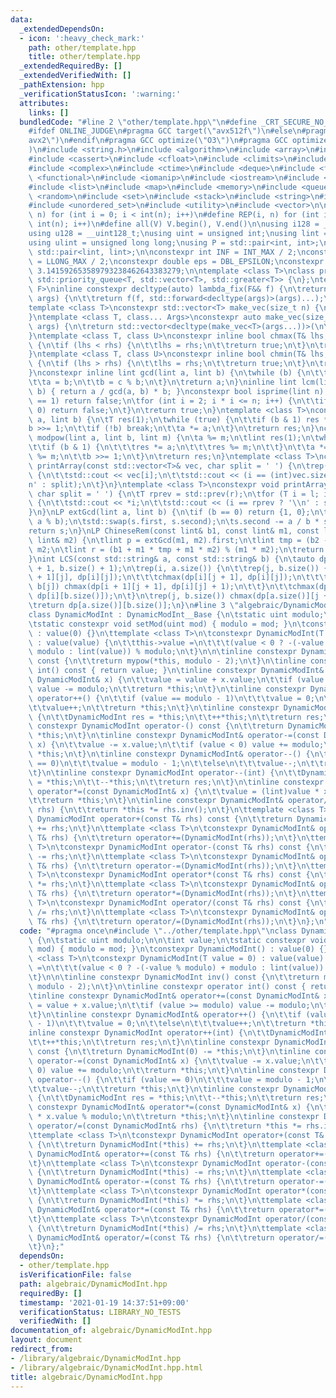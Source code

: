 ```yaml
---
data:
  _extendedDependsOn:
  - icon: ':heavy_check_mark:'
    path: other/template.hpp
    title: other/template.hpp
  _extendedRequiredBy: []
  _extendedVerifiedWith: []
  _pathExtension: hpp
  _verificationStatusIcon: ':warning:'
  attributes:
    links: []
  bundledCode: "#line 2 \"other/template.hpp\"\n#define _CRT_SECURE_NO_WARNINGS\n\
    #ifdef ONLINE_JUDGE\n#pragma GCC target(\"avx512f\")\n#else\n#pragma GCC target(\"\
    avx2\")\n#endif\n#pragma GCC optimize(\"O3\")\n#pragma GCC optimize(\"unroll-loops\"\
    )\n#include <string.h>\n#include <algorithm>\n#include <array>\n#include <bitset>\n\
    #include <cassert>\n#include <cfloat>\n#include <climits>\n#include <cmath>\n\
    #include <complex>\n#include <ctime>\n#include <deque>\n#include <fstream>\n#include\
    \ <functional>\n#include <iomanip>\n#include <iostream>\n#include <iterator>\n\
    #include <list>\n#include <map>\n#include <memory>\n#include <queue>\n#include\
    \ <random>\n#include <set>\n#include <stack>\n#include <string>\n#include <unordered_map>\n\
    #include <unordered_set>\n#include <utility>\n#include <vector>\n\n#define rep(i,\
    \ n) for (int i = 0; i < int(n); i++)\n#define REP(i, n) for (int i = 1; i <=\
    \ int(n); i++)\n#define all(V) V.begin(), V.end()\n\nusing i128 = __int128_t;\n\
    using u128 = __uint128_t;\nusing uint = unsigned int;\nusing lint = long long;\n\
    using ulint = unsigned long long;\nusing P = std::pair<int, int>;\nusing LP =\
    \ std::pair<lint, lint>;\n\nconstexpr int INF = INT_MAX / 2;\nconstexpr lint LINF\
    \ = LLONG_MAX / 2;\nconstexpr double eps = DBL_EPSILON;\nconstexpr double PI =\
    \ 3.141592653589793238462643383279;\n\ntemplate <class T>\nclass prique : public\
    \ std::priority_queue<T, std::vector<T>, std::greater<T>> {\n};\ntemplate <class\
    \ F>\ninline constexpr decltype(auto) lambda_fix(F&& f) {\n\treturn [f = std::forward<F>(f)](auto&&...\
    \ args) {\n\t\treturn f(f, std::forward<decltype(args)>(args)...);\n\t};\n}\n\
    template <class T>\nconstexpr std::vector<T> make_vec(size_t n) {\n\treturn std::vector<T>(n);\n\
    }\ntemplate <class T, class... Args>\nconstexpr auto make_vec(size_t n, Args&&...\
    \ args) {\n\treturn std::vector<decltype(make_vec<T>(args...))>(\n\t\tn, make_vec<T>(std::forward<Args>(args)...));\n\
    }\ntemplate <class T, class U>\nconstexpr inline bool chmax(T& lhs, const U& rhs)\
    \ {\n\tif (lhs < rhs) {\n\t\tlhs = rhs;\n\t\treturn true;\n\t}\n\treturn false;\n\
    }\ntemplate <class T, class U>\nconstexpr inline bool chmin(T& lhs, const U& rhs)\
    \ {\n\tif (lhs > rhs) {\n\t\tlhs = rhs;\n\t\treturn true;\n\t}\n\treturn false;\n\
    }\nconstexpr inline lint gcd(lint a, lint b) {\n\twhile (b) {\n\t\tlint c = a;\n\
    \t\ta = b;\n\t\tb = c % b;\n\t}\n\treturn a;\n}\ninline lint lcm(lint a, lint\
    \ b) { return a / gcd(a, b) * b; }\nconstexpr bool isprime(lint n) {\n\tif (n\
    \ == 1) return false;\n\tfor (int i = 2; i * i <= n; i++) {\n\t\tif (n % i ==\
    \ 0) return false;\n\t}\n\treturn true;\n}\ntemplate <class T>\nconstexpr T mypow(T\
    \ a, lint b) {\n\tT res(1);\n\twhile (true) {\n\t\tif (b & 1) res *= a;\n\t\t\
    b >>= 1;\n\t\tif (!b) break;\n\t\ta *= a;\n\t}\n\treturn res;\n}\nconstexpr lint\
    \ modpow(lint a, lint b, lint m) {\n\ta %= m;\n\tlint res(1);\n\twhile (b) {\n\
    \t\tif (b & 1) {\n\t\t\tres *= a;\n\t\t\tres %= m;\n\t\t}\n\t\ta *= a;\n\t\ta\
    \ %= m;\n\t\tb >>= 1;\n\t}\n\treturn res;\n}\ntemplate <class T>\nconstexpr void\
    \ printArray(const std::vector<T>& vec, char split = ' ') {\n\trep(i, vec.size())\
    \ {\n\t\tstd::cout << vec[i];\n\t\tstd::cout << (i == (int)vec.size() - 1 ? '\\\
    n' : split);\n\t}\n}\ntemplate <class T>\nconstexpr void printArray(T l, T r,\
    \ char split = ' ') {\n\tT rprev = std::prev(r);\n\tfor (T i = l; i != r; i++)\
    \ {\n\t\tstd::cout << *i;\n\t\tstd::cout << (i == rprev ? '\\n' : split);\n\t\
    }\n}\nLP extGcd(lint a, lint b) {\n\tif (b == 0) return {1, 0};\n\tLP s = extGcd(b,\
    \ a % b);\n\tstd::swap(s.first, s.second);\n\ts.second -= a / b * s.first;\n\t\
    return s;\n}\nLP ChineseRem(const lint& b1, const lint& m1, const lint& b2, const\
    \ lint& m2) {\n\tlint p = extGcd(m1, m2).first;\n\tlint tmp = (b2 - b1) * p %\
    \ m2;\n\tlint r = (b1 + m1 * tmp + m1 * m2) % (m1 * m2);\n\treturn {r, m1 * m2};\n\
    }\nint LCS(const std::string& a, const std::string& b) {\n\tauto dp = make_vec<int>(a.size()\
    \ + 1, b.size() + 1);\n\trep(i, a.size()) {\n\t\trep(j, b.size()) {\n\t\t\tchmax(dp[i\
    \ + 1][j], dp[i][j]);\n\t\t\tchmax(dp[i][j + 1], dp[i][j]);\n\t\t\tif (a[i] ==\
    \ b[j]) chmax(dp[i + 1][j + 1], dp[i][j] + 1);\n\t\t}\n\t\tchmax(dp[i + 1][b.size()],\
    \ dp[i][b.size()]);\n\t}\n\trep(j, b.size()) chmax(dp[a.size()][j + 1], dp[a.size()][j]);\n\
    \treturn dp[a.size()][b.size()];\n}\n#line 3 \"algebraic/DynamicModInt.hpp\"\n\
    class DynamicModInt : DynamicModInt__Base {\n\tstatic uint modulo;\n\n\tint value;\n\
    \tstatic constexpr void setMod(uint mod) { modulo = mod; }\n\tconstexpr DynamicModInt()\
    \ : value(0) {}\n\ttemplate <class T>\n\tconstexpr DynamicModInt(T value = 0)\
    \ : value(value) {\n\t\tthis->value =\n\t\t\t(value < 0 ? -(-value % modulo) +\
    \ modulo : lint(value)) % modulo;\n\t}\n\n\tinline constexpr DynamicModInt inv()\
    \ const {\n\t\treturn mypow(*this, modulo - 2);\n\t}\n\tinline constexpr operator\
    \ int() const { return value; }\n\tinline constexpr DynamicModInt& operator+=(const\
    \ DynamicModInt& x) {\n\t\tvalue = value + x.value;\n\t\tif (value >= modulo)\
    \ value -= modulo;\n\t\treturn *this;\n\t}\n\tinline constexpr DynamicModInt&\
    \ operator++() {\n\t\tif (value == modulo - 1)\n\t\t\tvalue = 0;\n\t\telse\n\t\
    \t\tvalue++;\n\t\treturn *this;\n\t}\n\tinline constexpr DynamicModInt operator++(int)\
    \ {\n\t\tDynamicModInt res = *this;\n\t\t++*this;\n\t\treturn res;\n\t}\n\tinline\
    \ constexpr DynamicModInt operator-() const {\n\t\treturn DynamicModInt(0) -=\
    \ *this;\n\t}\n\tinline constexpr DynamicModInt& operator-=(const DynamicModInt&\
    \ x) {\n\t\tvalue -= x.value;\n\t\tif (value < 0) value += modulo;\n\t\treturn\
    \ *this;\n\t}\n\tinline constexpr DynamicModInt& operator--() {\n\t\tif (value\
    \ == 0)\n\t\t\tvalue = modulo - 1;\n\t\telse\n\t\t\tvalue--;\n\t\treturn *this;\n\
    \t}\n\tinline constexpr DynamicModInt operator--(int) {\n\t\tDynamicModInt res\
    \ = *this;\n\t\t--*this;\n\t\treturn res;\n\t}\n\tinline constexpr DynamicModInt&\
    \ operator*=(const DynamicModInt& x) {\n\t\tvalue = (lint)value * x.value % modulo;\n\
    \t\treturn *this;\n\t}\n\tinline constexpr DynamicModInt& operator/=(const DynamicModInt&\
    \ rhs) {\n\t\treturn *this *= rhs.inv();\n\t}\n\ttemplate <class T>\n\tconstexpr\
    \ DynamicModInt operator+(const T& rhs) const {\n\t\treturn DynamicModInt(*this)\
    \ += rhs;\n\t}\n\ttemplate <class T>\n\tconstexpr DynamicModInt& operator+=(const\
    \ T& rhs) {\n\t\treturn operator+=(DynamicModInt(rhs));\n\t}\n\ttemplate <class\
    \ T>\n\tconstexpr DynamicModInt operator-(const T& rhs) const {\n\t\treturn DynamicModInt(*this)\
    \ -= rhs;\n\t}\n\ttemplate <class T>\n\tconstexpr DynamicModInt& operator-=(const\
    \ T& rhs) {\n\t\treturn operator-=(DynamicModInt(rhs));\n\t}\n\ttemplate <class\
    \ T>\n\tconstexpr DynamicModInt operator*(const T& rhs) const {\n\t\treturn DynamicModInt(*this)\
    \ *= rhs;\n\t}\n\ttemplate <class T>\n\tconstexpr DynamicModInt& operator*=(const\
    \ T& rhs) {\n\t\treturn operator*=(DynamicModInt(rhs));\n\t}\n\ttemplate <class\
    \ T>\n\tconstexpr DynamicModInt operator/(const T& rhs) const {\n\t\treturn DynamicModInt(*this)\
    \ /= rhs;\n\t}\n\ttemplate <class T>\n\tconstexpr DynamicModInt& operator/=(const\
    \ T& rhs) {\n\t\treturn operator/=(DynamicModInt(rhs));\n\t}\n};\n"
  code: "#pragma once\n#include \"../other/template.hpp\"\nclass DynamicModInt : DynamicModInt__Base\
    \ {\n\tstatic uint modulo;\n\n\tint value;\n\tstatic constexpr void setMod(uint\
    \ mod) { modulo = mod; }\n\tconstexpr DynamicModInt() : value(0) {}\n\ttemplate\
    \ <class T>\n\tconstexpr DynamicModInt(T value = 0) : value(value) {\n\t\tthis->value\
    \ =\n\t\t\t(value < 0 ? -(-value % modulo) + modulo : lint(value)) % modulo;\n\
    \t}\n\n\tinline constexpr DynamicModInt inv() const {\n\t\treturn mypow(*this,\
    \ modulo - 2);\n\t}\n\tinline constexpr operator int() const { return value; }\n\
    \tinline constexpr DynamicModInt& operator+=(const DynamicModInt& x) {\n\t\tvalue\
    \ = value + x.value;\n\t\tif (value >= modulo) value -= modulo;\n\t\treturn *this;\n\
    \t}\n\tinline constexpr DynamicModInt& operator++() {\n\t\tif (value == modulo\
    \ - 1)\n\t\t\tvalue = 0;\n\t\telse\n\t\t\tvalue++;\n\t\treturn *this;\n\t}\n\t\
    inline constexpr DynamicModInt operator++(int) {\n\t\tDynamicModInt res = *this;\n\
    \t\t++*this;\n\t\treturn res;\n\t}\n\tinline constexpr DynamicModInt operator-()\
    \ const {\n\t\treturn DynamicModInt(0) -= *this;\n\t}\n\tinline constexpr DynamicModInt&\
    \ operator-=(const DynamicModInt& x) {\n\t\tvalue -= x.value;\n\t\tif (value <\
    \ 0) value += modulo;\n\t\treturn *this;\n\t}\n\tinline constexpr DynamicModInt&\
    \ operator--() {\n\t\tif (value == 0)\n\t\t\tvalue = modulo - 1;\n\t\telse\n\t\
    \t\tvalue--;\n\t\treturn *this;\n\t}\n\tinline constexpr DynamicModInt operator--(int)\
    \ {\n\t\tDynamicModInt res = *this;\n\t\t--*this;\n\t\treturn res;\n\t}\n\tinline\
    \ constexpr DynamicModInt& operator*=(const DynamicModInt& x) {\n\t\tvalue = (lint)value\
    \ * x.value % modulo;\n\t\treturn *this;\n\t}\n\tinline constexpr DynamicModInt&\
    \ operator/=(const DynamicModInt& rhs) {\n\t\treturn *this *= rhs.inv();\n\t}\n\
    \ttemplate <class T>\n\tconstexpr DynamicModInt operator+(const T& rhs) const\
    \ {\n\t\treturn DynamicModInt(*this) += rhs;\n\t}\n\ttemplate <class T>\n\tconstexpr\
    \ DynamicModInt& operator+=(const T& rhs) {\n\t\treturn operator+=(DynamicModInt(rhs));\n\
    \t}\n\ttemplate <class T>\n\tconstexpr DynamicModInt operator-(const T& rhs) const\
    \ {\n\t\treturn DynamicModInt(*this) -= rhs;\n\t}\n\ttemplate <class T>\n\tconstexpr\
    \ DynamicModInt& operator-=(const T& rhs) {\n\t\treturn operator-=(DynamicModInt(rhs));\n\
    \t}\n\ttemplate <class T>\n\tconstexpr DynamicModInt operator*(const T& rhs) const\
    \ {\n\t\treturn DynamicModInt(*this) *= rhs;\n\t}\n\ttemplate <class T>\n\tconstexpr\
    \ DynamicModInt& operator*=(const T& rhs) {\n\t\treturn operator*=(DynamicModInt(rhs));\n\
    \t}\n\ttemplate <class T>\n\tconstexpr DynamicModInt operator/(const T& rhs) const\
    \ {\n\t\treturn DynamicModInt(*this) /= rhs;\n\t}\n\ttemplate <class T>\n\tconstexpr\
    \ DynamicModInt& operator/=(const T& rhs) {\n\t\treturn operator/=(DynamicModInt(rhs));\n\
    \t}\n};"
  dependsOn:
  - other/template.hpp
  isVerificationFile: false
  path: algebraic/DynamicModInt.hpp
  requiredBy: []
  timestamp: '2021-01-19 14:37:51+09:00'
  verificationStatus: LIBRARY_NO_TESTS
  verifiedWith: []
documentation_of: algebraic/DynamicModInt.hpp
layout: document
redirect_from:
- /library/algebraic/DynamicModInt.hpp
- /library/algebraic/DynamicModInt.hpp.html
title: algebraic/DynamicModInt.hpp
---
```

